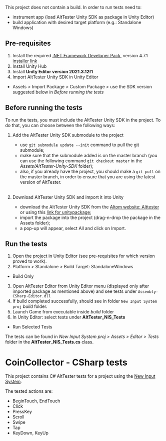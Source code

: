 This project does not contain a build. In order to run tests need to:
- instrument app (load AltTester Unity SDK as package in Unity Editor)
- build application with desired target platform (e.g.: Standalone Windows)

## Pre-requisites
1. Install the required [.NET Framework Developer Pack](https://dotnet.microsoft.com/en-us/download/visual-studio-sdks#supported-versions-framework), version 4.7.1 [installer link](https://dotnet.microsoft.com/en-us/download/dotnet-framework/thank-you/net471-developer-pack-offline-installer)
2. Install Unity Hub
3. Install **Unity Editor version 2021.3.12f1**
4. Import AltTester Unity SDK in Unity Editor
  * Assets > Import Package > Custom Package > use the SDK version suggested below in *Before running the tests*

## Before running the tests
To run the tests, you must include the AltTester Unity SDK in the project. To do that, you can choose between the following ways:
1. Add the AltTester Unity SDK submodule to the project
    - use ``git submodule update --init`` command to pull the git submodule;
    - make sure that the submodule added is on the master branch (you can use the following command ``git checkout master`` in the <i>Assets/AltTester-Unity-SDK</i> folder);
    - also, if you already have the project, you should make a ``git pull`` on the master branch, in order to ensure that you are using the latest version of AltTester.

    <br> 
2. Download AltTester Unity SDK and import it into Unity 
    - download the AltTester Unity SDK from the [Altom website: Alttester](https://altom.com/testing-tools/alttester/) or using this [link for unitypackage](https://altom.com/app/uploads/AltTester/sdks/AltTester.unitypackage);
    - import the package into the project (drag-n-drop the package in the Assets folder);
    - a pop-up will appear, select All and click on Import.

## Run the tests

1. Open the project in Unity Editor (see pre-requisites for which version proved to work).
2. Platform > Standalone > Build Target: StandaloneWindows
  * Build Only
3. Open AltTester Editor from Unity Editor menu (displayed only after imported package as mentioned above) and see tests under `Assembly-CSharp-Editor.dll`
4. If build completed successfully, should see in folder `New Input System proj` *build* folder.
5. Launch Game from executable inside *build* folder
6. In Unity Editor: select tests under **AltTester_NIS_Tests**
  * Run Selected Tests

The tests can be found in *New Input System proj > Assets > Editor > Tests* folder in the **AltTester_NIS_Tests.cs** class.

# CoinCollector - CSharp tests

This project contains C# AltTester tests for a project using the [New Input System](https://altom.com/alttester/docs/sdk/pages/commands.html#input-actions).

The tested actions are: 
- BeginTouch, EndTouch
- Click
- PressKey
- Scroll
- Swipe
- Tap
- KeyDown, KeyUp